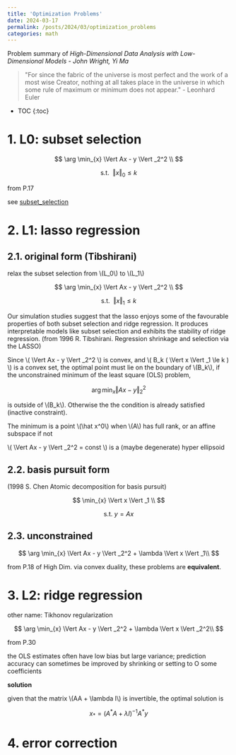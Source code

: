 ```yaml
---
title: 'Optimization Problems'
date: 2024-03-17
permalink: /posts/2024/03/optimization_problems
categories: math
---
```


Problem summary of *High-Dimensional Data Analysis with Low-Dimensional Models - John Wright, Yi Ma*

>"For since the fabric of the universe is most perfect and the work of a most wise Creator, nothing at all takes place in the universe in which some rule of maximum or minimum does not appear." - Leonhard Euler 

* TOC
{:toc}


# 1. L0: subset selection

$$ \arg \min_{x} \Vert Ax - y \Vert _2^2 \\ $$

$$ \text{s.t. } \  \Vert x \Vert _0 \le k $$

from P.17

see [subset_selection](https://xoofee.github.io/posts/2024/03/subset_selection)

# 2. L1: lasso regression

## 2.1. original form (Tibshirani)

relax the subset selection from \\(L_0\\) to  \\(L_1\\) 

$$ \arg \min_{x} \Vert Ax - y \Vert _2^2 \\ $$

$$ \text{s.t. } \  \Vert x \Vert _1 \le k $$

Our simulation studies suggest that the lasso enjoys some of the favourable properties of both subset selection and ridge regression. It produces interpretable models like subset selection and exhibits the stability of ridge regression. (from 1996 R. Tibshirani. Regression shrinkage and selection via the LASSO)

Since \\( \Vert Ax - y \Vert _2^2 \\) is convex, and \\( B_k ( \Vert x \Vert _1 \le k ) \\) is a convex set, the optimal point must lie on the boundary of \\(B_k\\), if the unconstrained minimum of the least square (OLS) problem,

$$ \arg \min_{x} \Vert Ax - y \Vert _2^2 $$

 is outside of \\(B_k\\).
Otherwise the the condition is already satisfied (inactive constraint).

The minimum is a point \\(\hat x^0\\) when \\(A\\) has full rank, or an affine subspace if not

\\( \Vert Ax - y \Vert _2^2 = const \\) is a (maybe degenerate) hyper ellipsoid

## 2.2. basis pursuit form

 (1998 S. Chen  Atomic decomposition for basis pursuit)

$$ \min_{x} \Vert x \Vert _1 \\ $$

$$ \text{s.t. } y = Ax $$


## 2.3. unconstrained
$$ \arg \min_{x} \Vert Ax - y \Vert _2^2 + \lambda \Vert x \Vert _1\\ $$

from P.18 of High Dim. via convex duality, these problems are **equivalent**.

# 3. L2: ridge regression

other name: Tikhonov regularization

$$ \arg \min_{x} \Vert Ax - y \Vert _2^2 + \lambda \Vert x \Vert _2^2\\ $$

from P.30

the OLS estimates often have low bias but large variance; prediction accuracy can sometimes be improved by shrinking or setting to O some coefficients

**solution**

given that the matrix \\(AA + \lambda I\\) is invertible, the optimal solution is

$$ x_* = (A^*A+\lambda I)^{-1}A^*y$$

# 4. error correction
